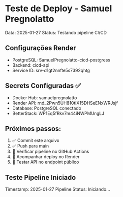 # Teste de Deploy - Samuel Pregnolatto

Data: 2025-01-27
Status: Testando pipeline CI/CD

## Configurações Render
- PostgreSQL: SamuelPregnolatto-cicd-postgress
- Backend: cicd-api
- Service ID: srv-d1gt2nnfte5s7392qhtg

## Secrets Configuradas ✅
- Docker Hub: samuelpregnolatto
- Render API: rnd_2Pwn5UH810tiX15DHSeENxWRJsjf
- Database: PostgreSQL conectado
- BetterStack: WP1Eq5fRkv7m44iNWPMUngLJ

## Próximos passos:
1. ✅ Commit este arquivo
2. ✅ Push para main
3. 🔄 Verificar pipeline no GitHub Actions
4. 🔄 Acompanhar deploy no Render
5. 🔄 Testar API no endpoint público

## Teste Pipeline Iniciado
Timestamp: 2025-01-27
Pipeline Status: Iniciando... 